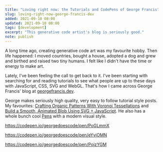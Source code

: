 ```yaml
---
title: "Loving right now: the Tutorials and CodePens of George Francis"
slug: loving-right-now-george-francis-dev
added: 2021-09-10 08:00
updated: 2021-09-10 08:00
tags: [development]
excerpt: "This generative code artist's blog is seriously good."
note: publish
---
```


A long time ago, creating generative code art was my favourite hobby. Then life happened: I moved countries, bought a house, adopted a dog and grew and birthed and raised two tiny humans. I felt like I didn't have the time or energy to make art.

Lately, I've been feeling the call to get back to it. I've been starting with searching for and reading tutorials to see what people are up to these days with JavaScript, CSS, SVG and WebGL. That's how I came across George Francis' blog at [georgefrancis.dev](https://georgefrancis.dev).

George makes seriously high quality, very easy to follow tutorial style posts. My favourites: [Crafting Organic Patterns With Voronoi Tessellations](https://georgefrancis.dev/writing/crafting-organic-patterns-with-voronoi-tessellations/) and [Build a Smooth, Animated Blob Using SVG + JavaScript](https://georgefrancis.dev/writing/build-a-smooth-animated-blob-with-svg-and-js/). He also has a whole bunch cool [Pens](https://codepen.io/georgedoescode) with a modern visual style.

https://codepen.io/georgedoescode/pen/PoGLmmX

https://codepen.io/georgedoescode/pen/eYvjOMN

https://codepen.io/georgedoescode/pen/PojzYGM